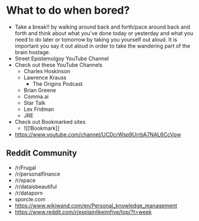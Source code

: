 # What to do when bored?
- Take a break!! by walking around back and forth/pace around back and forth and think about what you've done today or yesterday and what you need to do later or tomorrow by taking you yourself out aloud. It is important you say it out aloud in order to take the wandering part of the brain hostage.
- Street Epistemolgoy YouTube Channel
- Check out these YouTube Channels
	- Charles Hoskinson
	- Lawrence Krauss 
		- The Origins Podcast
	- Brian Greene
	- Comma.ai
	- Star Talk
	- Lex Fridman
	- JRE
- Check out Bookmarked sites
	- ![[!Bookmark]]
- https://www.youtube.com/channel/UCDcrWsp9UrrbA7NAL6CcVpw
## Reddit Community
- /r/Frugal 
- /r/personalfinance
- /r/space
- /r/dataisbeautiful
- /r/dataporn
- sporcle.com
- https://www.wikiwand.com/en/Personal_knowledge_management
- https://www.reddit.com/r/explainlikeimfive/top/?t=week
